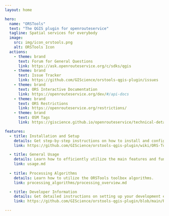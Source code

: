 ```yaml
---
layout: home

hero:
  name: "ORSTools"
  text: "The QGIS plugin for openrouteservice"
  tagline: Spatial services for everybody
  image:
    src: img/icon_orstools.png
    alt: ORSTools Icon
  actions:
    - theme: brand
      text: Forum for General Questions
      link: https://ask.openrouteservice.org/c/sdks/qgis
    - theme: brand
      text: Issue Tracker
      link: https://github.com/GIScience/orstools-qgis-plugin/issues
    - theme: brand
      text: ORS Interactive Documentation
      link: https://openrouteservice.org/dev/#/api-docs
    - theme: brand
      text: ORS Restrictions
      link: https://openrouteservice.org/restrictions/
    - theme: brand
      text: OSM Tags
      link: https://giscience.github.io/openrouteservice/technical-details/tag-filtering#tag-filtering

features:
  - title: Installation and Setup
    details: Get step-by-step instructions on how to install and configure the ORStools plugin within your QGIS environment.
    link: https://github.com/GIScience/orstools-qgis-plugin/wiki/ORS-Tools-Help

  - title: General Usage
    details: Learn how to efficiently utilize the main features and functionalities of the ORStools plugin to streamline your workflow within QGIS.
    link: usage.md
        
  - title: Processing Algorithms
    details: Learn how to utilize the ORSTools toolbox algorithms.
    link: processing_algorithms/processing_overview.md

  - title: Developer Information
    details: Get detailed instructions on setting up your development environment for ORStools QGIS plugin.
    link: https://github.com/GIScience/orstools-qgis-plugin/blob/main/README.md

---
```

